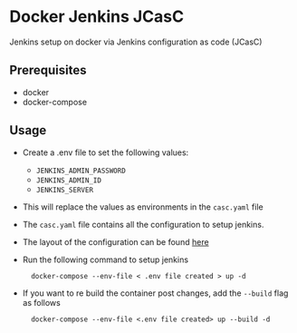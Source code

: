 # Docker Jenkins JCasC

Jenkins setup on docker via Jenkins configuration as code (JCasC)

## Prerequisites

- docker
- docker-compose

## Usage

- Create a .env file to set the following values:
  - `JENKINS_ADMIN_PASSWORD`
  - `JENKINS_ADMIN_ID`
  - `JENKINS_SERVER`
- This will replace the values as environments in the `casc.yaml` file
- The `casc.yaml` file contains all the configuration to setup jenkins.
- The layout of the configuration can be found [here](https://github.com/jenkinsci/configuration-as-code-plugin)

- Run the following command to setup jenkins
  ```shell
    docker-compose --env-file < .env file created > up -d
  ```

- If you want to re build the container post changes, add the `--build` flag as follows

  ```shell
    docker-compose --env-file <.env file created> up --build -d
  ```